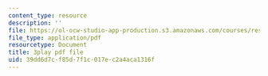 ```yaml
---
content_type: resource
description: ''
file: https://ol-ocw-studio-app-production.s3.amazonaws.com/courses/res-tll-004-stem-concept-videos-fall-2013/39dd6d7cf85d7f1c017ec2a4aca1316f_NkV27ApZ0h4.pdf
file_type: application/pdf
resourcetype: Document
title: 3play pdf file
uid: 39dd6d7c-f85d-7f1c-017e-c2a4aca1316f
---
```

